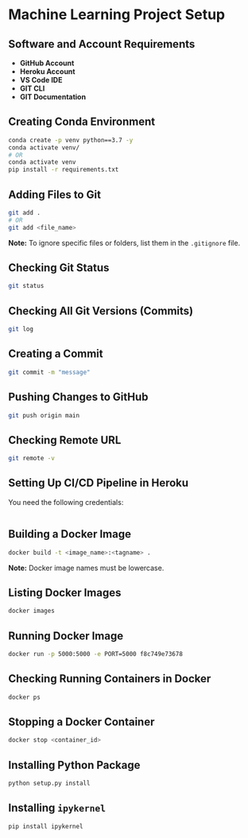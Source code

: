 # Machine Learning Project Setup

## Software and Account Requirements
- **GitHub Account**
- **Heroku Account**
- **VS Code IDE**
- **GIT CLI**
- **GIT Documentation**

## Creating Conda Environment
```sh
conda create -p venv python==3.7 -y
conda activate venv/
# OR
conda activate venv
pip install -r requirements.txt
```

## Adding Files to Git
```sh
git add .
# OR
git add <file_name>
```
**Note:** To ignore specific files or folders, list them in the `.gitignore` file.

## Checking Git Status
```sh
git status
```

## Checking All Git Versions (Commits)
```sh
git log
```

## Creating a Commit
```sh
git commit -m "message"
```

## Pushing Changes to GitHub
```sh
git push origin main
```

## Checking Remote URL
```sh
git remote -v
```

## Setting Up CI/CD Pipeline in Heroku
You need the following credentials:
```sh

```

## Building a Docker Image
```sh
docker build -t <image_name>:<tagname> .
```
**Note:** Docker image names must be lowercase.

## Listing Docker Images
```sh
docker images
```

## Running Docker Image
```sh
docker run -p 5000:5000 -e PORT=5000 f8c749e73678
```

## Checking Running Containers in Docker
```sh
docker ps
```

## Stopping a Docker Container
```sh
docker stop <container_id>
```

## Installing Python Package
```sh
python setup.py install
```

## Installing `ipykernel`
```sh
pip install ipykernel
